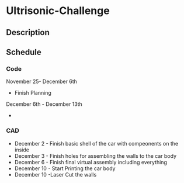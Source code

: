 # Ultrisonic-Challenge

## Description 

## Schedule

### Code

November 25- December 6th 

* Finish Planning 

December 6th - December 13th 

* 

### CAD 

* December 2 - Finish basic shell of the car with compeonents on the inside 
* December 3 - Finish holes for assembling the walls to the car body 
* December 6 - Finish final virtual assembly including everything
* December 10 - Start Printing the car body
* December 10 -Laser Cut the walls
